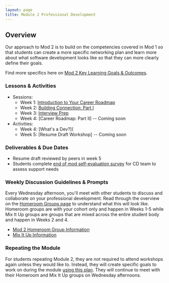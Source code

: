 ```yaml
---
layout: page
title: Module 2 Professional Development
---
```


## Overview
Our approach to Mod 2 is to build on the competencies covered in Mod 1 so that students can create a more specific networking plan and learn more about what software development looks like so that they can more clearly define their goals.

Find more specifics here on [Mod 2 Key Learning Goals & Outcomes](/module_two/mod2_learning_goals).

### Lessons & Activities

* Sessions:
    * Week 1: [Introduction to Your Career Roadmap](/module_two/week_1_career_roadmap)
    * Week 2: [Building Connection: Part I](/module_two/week_2_building_connection_i)
    * Week 3: [Interview Prep](/module_two/week_3_interview_prep)
    * Week 4: [Career Roadmap: Part II] -- Coming soon
* Activities:
    * Week 4: [What's a Dev?](
    * Week 5: [Resume Draft Workshop] -- Coming soon


### Deliverables & Due Dates
* Resume draft reviewed by peers in week 5
* Students complete [end of mod self-evaluation survey](https://airtable.com/shr5n5ffg90BeMrEh) for CD team to assess support needs

### Weekly Discussion Guidelines & Prompts
Every Wednesday afternoon, you'll meet with other students to discuss and collaborate on your professional development. Read through the overview on the [Homeroom Groups page](/student_discussion_groups/index) to understand what this will look like. Homeroom groups are with your cohort only and happen in Weeks 1-5 while Mix It Up groups are groups that are mixed across the entire student body and happen in Weeks 2 and 4.

* [Mod 2 Homeroom Group Information](/student_discussion_groups/mod2_homeroom_discussion_prompts)
* [Mix It Up Information](/mixed_groups)

### Repeating the Module
For students repeating Module 2, they are not required to attend workshops again unless they would like to. Instead, they will create specific goals to work on during the module [using this plan](/module_two/m2_pd_repeat_plan). They will continue to meet with their Homeroom and Mix It Up groups on Wednesday afternoons. 

